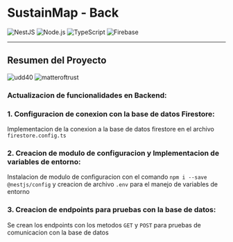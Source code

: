 # SustainMap - Back

![NestJS](https://img.shields.io/badge/NestJS-v9.0.0-red?logo=nestjs)
![Node.js](https://img.shields.io/badge/Node.js-v20.0.0-green?logo=node.js)
![TypeScript](https://img.shields.io/badge/TypeScript-v5.1.6-blue?logo=typescript)
![Firebase](https://img.shields.io/badge/Firebase-v11.0.0-orange?logo=firebase)

---


## **Resumen del Proyecto**

![udd40](https://bootcampvirtual.udd.cl/assets/img/logo4.png)
![matteroftrust](https://matteroftrust.org/wp-content/uploads/2019/01/mot_website_logo_small.png)


### Actualizacion de funcionalidades en Backend:


### 1. Configuracion de conexion con la base de datos Firestore:

Implementacion de la conexion a la base de datos firestore en el archivo `firestore.config.ts`

### 2. Creacion de modulo de configuracion y Implementacion de variables de entorno:

Instalacion de modulo de configuracion con el comando `npm i --save @nestjs/config` y creacion de archivo `.env` para el manejo de variables de entorno


### 3. Creacion de endpoints para pruebas con la base de datos:

Se crean los endpoints con los metodos `GET` y `POST` para pruebas de comunicacion con la base de datos 


